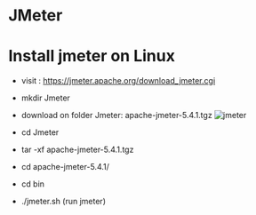 # JMeter
# Install  jmeter on Linux 

- visit : https://jmeter.apache.org/download_jmeter.cgi
- mkdir Jmeter
- download on folder Jmeter:  apache-jmeter-5.4.1.tgz
![jmeter](https://user-images.githubusercontent.com/54998691/144623952-8220c89d-74db-4279-bb57-e9c0dfcb8b45.png)



- cd Jmeter
- tar -xf apache-jmeter-5.4.1.tgz
- cd apache-jmeter-5.4.1/
- cd bin
- ./jmeter.sh (run jmeter)
